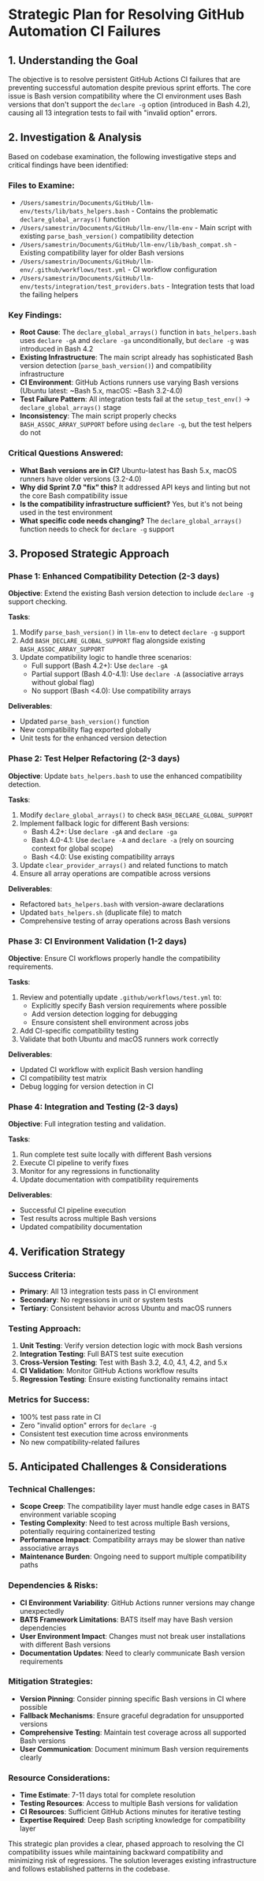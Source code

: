 # Strategic Plan for Resolving GitHub Automation CI Failures

## 1. Understanding the Goal
The objective is to resolve persistent GitHub Actions CI failures that are preventing successful automation despite previous sprint efforts. The core issue is Bash version compatibility where the CI environment uses Bash versions that don't support the `declare -g` option (introduced in Bash 4.2), causing all 13 integration tests to fail with "invalid option" errors.

## 2. Investigation & Analysis
Based on codebase examination, the following investigative steps and critical findings have been identified:

### Files to Examine:
- `/Users/samestrin/Documents/GitHub/llm-env/tests/lib/bats_helpers.bash` - Contains the problematic `declare_global_arrays()` function
- `/Users/samestrin/Documents/GitHub/llm-env/llm-env` - Main script with existing `parse_bash_version()` compatibility detection
- `/Users/samestrin/Documents/GitHub/llm-env/lib/bash_compat.sh` - Existing compatibility layer for older Bash versions
- `/Users/samestrin/Documents/GitHub/llm-env/.github/workflows/test.yml` - CI workflow configuration
- `/Users/samestrin/Documents/GitHub/llm-env/tests/integration/test_providers.bats` - Integration tests that load the failing helpers

### Key Findings:
- **Root Cause**: The `declare_global_arrays()` function in `bats_helpers.bash` uses `declare -gA` and `declare -ga` unconditionally, but `declare -g` was introduced in Bash 4.2
- **Existing Infrastructure**: The main script already has sophisticated Bash version detection (`parse_bash_version()`) and compatibility infrastructure
- **CI Environment**: GitHub Actions runners use varying Bash versions (Ubuntu latest: ~Bash 5.x, macOS: ~Bash 3.2-4.0)
- **Test Failure Pattern**: All integration tests fail at the `setup_test_env()` → `declare_global_arrays()` stage
- **Inconsistency**: The main script properly checks `BASH_ASSOC_ARRAY_SUPPORT` before using `declare -g`, but the test helpers do not

### Critical Questions Answered:
- **What Bash versions are in CI?** Ubuntu-latest has Bash 5.x, macOS runners have older versions (3.2-4.0)
- **Why did Sprint 7.0 "fix" this?** It addressed API keys and linting but not the core Bash compatibility issue
- **Is the compatibility infrastructure sufficient?** Yes, but it's not being used in the test environment
- **What specific code needs changing?** The `declare_global_arrays()` function needs to check for `declare -g` support

## 3. Proposed Strategic Approach

### Phase 1: Enhanced Compatibility Detection (2-3 days)
**Objective**: Extend the existing Bash version detection to include `declare -g` support checking.

**Tasks**:
1. Modify `parse_bash_version()` in `llm-env` to detect `declare -g` support
2. Add `BASH_DECLARE_GLOBAL_SUPPORT` flag alongside existing `BASH_ASSOC_ARRAY_SUPPORT`
3. Update compatibility logic to handle three scenarios:
   - Full support (Bash 4.2+): Use `declare -gA`
   - Partial support (Bash 4.0-4.1): Use `declare -A` (associative arrays without global flag)
   - No support (Bash <4.0): Use compatibility arrays

**Deliverables**:
- Updated `parse_bash_version()` function
- New compatibility flag exported globally
- Unit tests for the enhanced version detection

### Phase 2: Test Helper Refactoring (2-3 days)
**Objective**: Update `bats_helpers.bash` to use the enhanced compatibility detection.

**Tasks**:
1. Modify `declare_global_arrays()` to check `BASH_DECLARE_GLOBAL_SUPPORT`
2. Implement fallback logic for different Bash versions:
   - Bash 4.2+: Use `declare -gA` and `declare -ga`
   - Bash 4.0-4.1: Use `declare -A` and `declare -a` (rely on sourcing context for global scope)
   - Bash <4.0: Use existing compatibility arrays
3. Update `clear_provider_arrays()` and related functions to match
4. Ensure all array operations are compatible across versions

**Deliverables**:
- Refactored `bats_helpers.bash` with version-aware declarations
- Updated `bats_helpers.sh` (duplicate file) to match
- Comprehensive testing of array operations across Bash versions

### Phase 3: CI Environment Validation (1-2 days)
**Objective**: Ensure CI workflows properly handle the compatibility requirements.

**Tasks**:
1. Review and potentially update `.github/workflows/test.yml` to:
   - Explicitly specify Bash version requirements where possible
   - Add version detection logging for debugging
   - Ensure consistent shell environment across jobs
2. Add CI-specific compatibility testing
3. Validate that both Ubuntu and macOS runners work correctly

**Deliverables**:
- Updated CI workflow with explicit Bash version handling
- CI compatibility test matrix
- Debug logging for version detection in CI

### Phase 4: Integration and Testing (2-3 days)
**Objective**: Full integration testing and validation.

**Tasks**:
1. Run complete test suite locally with different Bash versions
2. Execute CI pipeline to verify fixes
3. Monitor for any regressions in functionality
4. Update documentation with compatibility requirements

**Deliverables**:
- Successful CI pipeline execution
- Test results across multiple Bash versions
- Updated compatibility documentation

## 4. Verification Strategy

### Success Criteria:
- **Primary**: All 13 integration tests pass in CI environment
- **Secondary**: No regressions in unit or system tests
- **Tertiary**: Consistent behavior across Ubuntu and macOS runners

### Testing Approach:
1. **Unit Testing**: Verify version detection logic with mock Bash versions
2. **Integration Testing**: Full BATS test suite execution
3. **Cross-Version Testing**: Test with Bash 3.2, 4.0, 4.1, 4.2, and 5.x
4. **CI Validation**: Monitor GitHub Actions workflow results
5. **Regression Testing**: Ensure existing functionality remains intact

### Metrics for Success:
- 100% test pass rate in CI
- Zero "invalid option" errors for `declare -g`
- Consistent test execution time across environments
- No new compatibility-related failures

## 5. Anticipated Challenges & Considerations

### Technical Challenges:
- **Scope Creep**: The compatibility layer must handle edge cases in BATS environment variable scoping
- **Testing Complexity**: Need to test across multiple Bash versions, potentially requiring containerized testing
- **Performance Impact**: Compatibility arrays may be slower than native associative arrays
- **Maintenance Burden**: Ongoing need to support multiple compatibility paths

### Dependencies & Risks:
- **CI Environment Variability**: GitHub Actions runner versions may change unexpectedly
- **BATS Framework Limitations**: BATS itself may have Bash version dependencies
- **User Environment Impact**: Changes must not break user installations with different Bash versions
- **Documentation Updates**: Need to clearly communicate Bash version requirements

### Mitigation Strategies:
- **Version Pinning**: Consider pinning specific Bash versions in CI where possible
- **Fallback Mechanisms**: Ensure graceful degradation for unsupported versions
- **Comprehensive Testing**: Maintain test coverage across all supported Bash versions
- **User Communication**: Document minimum Bash version requirements clearly

### Resource Considerations:
- **Time Estimate**: 7-11 days total for complete resolution
- **Testing Resources**: Access to multiple Bash versions for validation
- **CI Resources**: Sufficient GitHub Actions minutes for iterative testing
- **Expertise Required**: Deep Bash scripting knowledge for compatibility layer

This strategic plan provides a clear, phased approach to resolving the CI compatibility issues while maintaining backward compatibility and minimizing risk of regressions. The solution leverages existing infrastructure and follows established patterns in the codebase.